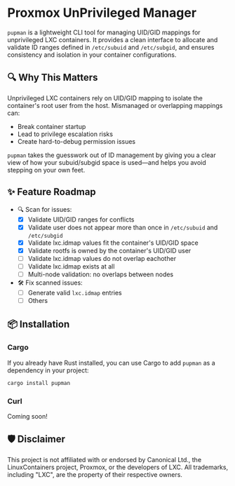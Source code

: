 # Proxmox UnPrivileged Manager

`pupman` is a lightweight CLI tool for managing UID/GID mappings for unprivileged LXC containers. It provides a clean interface to allocate and validate ID ranges defined in `/etc/subuid` and `/etc/subgid`, and ensures consistency and isolation in your container configurations.

## 🔍 Why This Matters

Unprivileged LXC containers rely on UID/GID mapping to isolate the container's root user from the host. Mismanaged or overlapping mappings can:

- Break container startup
- Lead to privilege escalation risks
- Create hard-to-debug permission issues

`pupman` takes the guesswork out of ID management by giving you a clear view of how your subuid/subgid space is used—and helps you avoid stepping on your own feet.

<!-- TODO: Add a screencap of the app in use -->

## ✨ Feature Roadmap

- 🔍 Scan for issues:
  - [x] Validate UID/GID ranges for conflicts
  - [x] Validate user does not appear more than once in `/etc/subuid` and `/etc/subgid`
  - [x] Validate lxc.idmap values fit the container's UID/GID space
  - [x] Validate rootfs is owned by the container's UID/GID user
  - [ ] Validate lxc.idmap values do not overlap eachother
  - [ ] Validate lxc.idmap exists at all
  - [ ] Multi-node validation: no overlaps between nodes
- 🛠️ Fix scanned issues:
  - [ ] Generate valid `lxc.idmap` entries
  - [ ] Others

## 📦 Installation

### Cargo

If you already have Rust installed, you can use Cargo to add `pupman` as a dependency in your project:

```bash
cargo install pupman
```

### Curl

Coming soon!

## 🛡️ Disclaimer

This project is not affiliated with or endorsed by Canonical Ltd., the LinuxContainers project, Proxmox, or the developers of LXC.
All trademarks, including "LXC", are the property of their respective owners.
